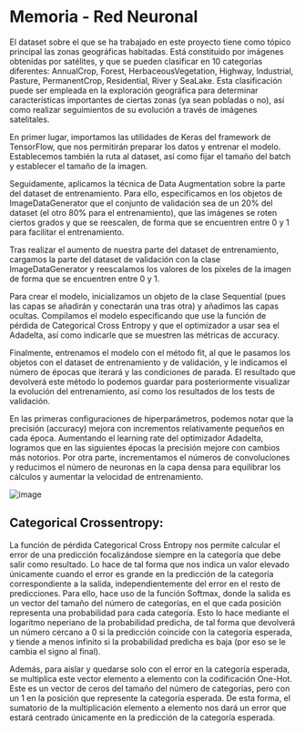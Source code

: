 # Memoria - Red Neuronal

El dataset sobre el que se ha trabajado en este proyecto tiene como tópico principal las zonas geográficas habitadas. Está constituido por imágenes obtenidas por satélites, y que se pueden clasificar en 10 categorías diferentes: AnnualCrop, Forest, HerbaceousVegetation, Highway, Industrial, Pasture, PermanentCrop, Residential, River y SeaLake. Esta clasificación puede ser empleada en la exploración geográfica para determinar características importantes de ciertas zonas (ya sean pobladas o no), así como realizar seguimientos de su evolución a través de imágenes satelitales.

En primer lugar, importamos las utilidades de Keras del framework de TensorFlow, que nos permitirán preparar los datos y entrenar el modelo. Establecemos también la ruta al dataset, así como fijar el tamaño del batch y establecer el tamaño de la imagen.

Seguidamente, aplicamos la técnica de Data Augmentation sobre la parte del dataset de entrenamiento. Para ello, especificamos en los objetos de ImageDataGenerator que el conjunto de validación sea de un 20% del dataset (el otro 80% para el entrenamiento), que las imágenes se roten ciertos grados y que se reescalen, de forma que se encuentren entre 0 y 1 para facilitar el entrenamiento.

Tras realizar el aumento de nuestra parte del dataset de entrenamiento, cargamos la parte del dataset de validación con la clase ImageDataGenerator y reescalamos los valores de los píxeles de la imagen de forma que se encuentren entre 0 y 1.

Para crear el modelo, inicializamos un objeto de la clase Sequential (pues las capas se añadirán y conectarán una tras otra) y añadimos las capas ocultas. Compilamos el modelo especificando que use la función de pérdida de Categorical Cross Entropy y que el optimizador a usar sea el Adadelta, así como indicarle que se muestren las métricas de accuracy. 

Finalmente, entrenamos el modelo con el método fit, al que le pasamos los objetos con el dataset de entrenamiento y de validación, y le indicamos el número de épocas que iterará y las condiciones de parada. El resultado que devolverá este método lo podemos guardar para posteriormente visualizar la evolución del entrenamiento, así como los resultados de los tests de validación.

En las primeras configuraciones de hiperparámetros, podemos notar que la precisión (accuracy) mejora con incrementos relativamente pequeños en cada época. Aumentando el learning rate del optimizador Adadelta, logramos que en las siguientes épocas la precisión mejore con cambios más notorios. Por otra parte, incrementamos el números de convoluciones y reducimos el número de neuronas en la capa densa para equilibrar los cálculos y aumentar la velocidad de entrenamiento.

![image](https://user-images.githubusercontent.com/91230270/148660955-9ab2b5d7-60da-4467-a8d9-c93a04bbec5b.png)

## Categorical Crossentropy:

La función de pérdida Categorical Cross Entropy nos permite calcular el error de una predicción focalizándose siempre en la categoría que debe salir como resultado. Lo hace de tal forma que nos indica un valor elevado únicamente cuando el error es grande en la predicción de la categoría correspondiente a la salida, independientemente del error en el resto de predicciones. Para ello, hace uso de la función Softmax, donde la salida es un vector del tamaño del número de categorías, en el que cada posición representa una probabilidad para cada categoría. Esto lo hace mediante el logaritmo neperiano de la probabilidad predicha, de tal forma que devolverá un número cercano a 0 si la predicción coincide con la categoría esperada, y tiende a menos infinito si la probabilidad predicha es baja (por eso se le cambia el signo al final).

Además, para aislar y quedarse solo con el error en la categoría esperada, se multiplica este vector elemento a elemento con la codificación One-Hot. Este es un vector de ceros del tamaño del número de categorías, pero con un 1 en la posición que represente la categoría esperada. De esta forma, el sumatorio de la multiplicación elemento a elemento nos dará un error que estará centrado únicamente en la predicción de la categoría esperada.

